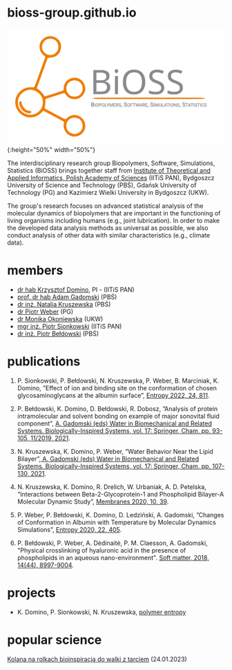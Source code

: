 # bioss-group.github.io

!["Biopolymers, Software, Simulations, Statistics (BiOSS)"](./img/logo_BiOSS.svg){:height="50%" width="50%"}

The interdisciplinary research group Biopolymers, Software, Simulations, Statistics (BiOSS) brings together staff from [Institute of Theoretical and Applied Informatics, Polish Academy of Sciences](https://www.iitis.pl/en) (IITiS PAN), Bydgoszcz University of Science and Technology (PBŚ), Gdańsk University of Technology (PG) and Kazimierz Wielki University in Bydgoszcz (UKW).

The group's research focuses on advanced statistical analysis of the molecular dynamics of biopolymers that are important in the
functioning of living organisms including humans (e.g., joint lubrication). In order to make the developed data analysis methods as universal as possible, we also conduct analysis of other data with similar characteristics (e.g., climate data).

# members
- [dr hab Krzysztof Domino](https://www.iitis.pl/en/person/kdomino), PI - (IITiS PAN)
- [prof. dr hab Adam Gadomski](https://wtiich.pbs.edu.pl/pl/pracownik/adam-gadomski) (PBŚ)
- [dr inż. Natalia Kruszewska](https://wtiich.pbs.edu.pl/pl/pracownik/natalia-kruszewska) (PBŚ)
- [dr Piotr Weber](https://mostwiedzy.pl/pl/piotr-weber,1134940-1) (PG)
- [dr Monika Okoniewska](https://www.ukw.edu.pl/pracownicy/strona/mokoniewska) (UKW)
- [mgr inż. Piotr Sionkowski](https://www.linkedin.com/in/piotr-sionkowski-355a8b87/?lipi=urn%3Ali%3Apage%3Ad_flagship3_feed%3Bgecsc9HyTkGc1spJShmADQ%3D%3D) (IITiS PAN)
- [dr inż. Piotr Bełdowski](https://wtiich.pbs.edu.pl/pl/pracownik/piotr-beldowski) (PBŚ)

# publications
1. P. Sionkowski, P. Bełdowski, N. Kruszewska, P. Weber, B. Marciniak, K. Domino, ”Effect of ion and binding site on the conformation of chosen glycosaminoglycans at the albumin surface”, [Entropy 2022, 24, 811](https://doi.org/10.3390/e24060811).

2. P. Bełdowski, K. Domino, D. Bełdowski, R. Dobosz, ”Analysis of protein intramolecular and solvent bonding on example of major sonovital fluid component”, [A. Gadomski (eds) Water in Biomechanical and Related Systems. Biologically-Inspired Systems, vol. 17: Springer, Cham, pp. 93-105, 11/2019, 2021](https://link.springer.com/chapter/10.1007/978-3-030-67227-0_5).

3. N. Kruszewska, K. Domino, P. Weber, ”Water Behavior Near the Lipid Bilayer”,[ A. Gadomski (eds) Water in Biomechanical and Related Systems. Biologically-Inspired Systems, vol. 17: Springer, Cham, pp. 107-130, 2021](https://link.springer.com/chapter/10.1007/978-3-030-67227-0_6).

4. N. Kruszewska, K. Domino, R. Drelich, W. Urbaniak, A. D. Petelska, ”Interactions between Beta-2-Glycoprotein-1 and Phospholipid Bilayer-A Molecular Dynamic Study”, [Membranes 2020, 10, 39](https://www.mdpi.com/2077-0375/10/12/396).

5. P. Weber, P. Bełdowski, K. Domino, D. Ledziński, A. Gadomski, ”Changes of Conformation in Albumin with Temperature by Molecular Dynamics
Simulations”, [Entropy 2020, 22, 405](https://www.mdpi.com/1099-4300/22/4/405).

6. P. Bełdowski, P. Weber, A. Dėdinaitė, P. M. Claesson, A. Gadomski, "Physical crosslinking of hyaluronic acid in the presence of phospholipids in an aqueous nano-environment". [Soft matter, 2018, 14(44), 8997-9004](https://doi.org/10.1039/C8SM01388H).

# projects

- K. Domino, P. Sionkowski, N. Kruszewska, [polymer entropy](https://github.com/iitis/polymer_entropy/)

# popular science

[Kolana na rolkach bioinspiracją do walki z tarciem](https://naukawpolsce.pl/aktualnosci/news%2C95105%2Ckolana-na-rolkach-bioinspiracja-do-walki-z-tarciem.html) (24.01.2023)

